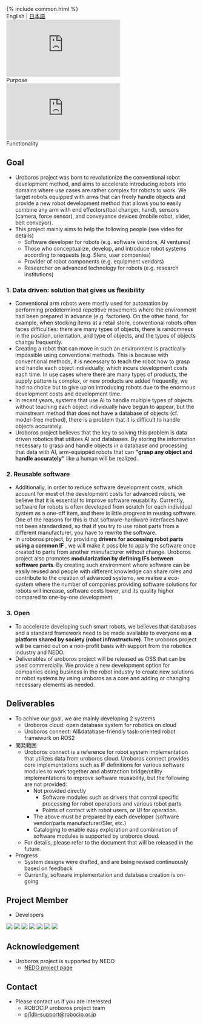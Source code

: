 <link rel="stylesheet" href="/assets/css/custom.css">
{% include common.html %}
<div class="langlist">
    <span>English</span> |
    <a href="/ja/index.html">日本語</a>
</div>
<div class="movielist">
    <div class="movie">
        <iframe src="https://www.youtube.com/embed/ga61j4KgVss?si=rr6j01WbLRAI3qLg" frameborder="0" allowfullscreen></iframe>
        <br/>
        <span>Purpose</span>
    </div>
    <div class="movie">
        <iframe src="https://www.youtube.com/embed/OFlZLQ8Hy0o?si=C9ZkwMY20SoLbJns" frameborder="0" allowfullscreen></iframe>
        <br/>
        <span>Functionality</span>
    </div>
</div>

## Goal

- Uroboros project was born to revolutionize the conventional robot development method, and aims to accelerate introducing robots into domains where use cases are rather complex for robots to work. We target robots equipped with arms that can freely handle objects and provide a new robot development method that allows you to easily combine any arm with end effectors(tool ​​changer, hand), sensors (camera, force sensor), and conveyance devices (mobile robot, slider, belt conveyor).
- This project mainly aims to help the following people (see video for details)
  - Software developer for robots (e.g. software vendors, AI ventures)
  - Those who conceptualize, develop, and introduce robot systems according to requests (e.g. SIers, user companies)
  - Provider of robot components (e.g. equipment vendors)
  - Researcher on advanced technology for robots (e.g. research institutions)

### 1. Data driven: solution that gives us flexibility

- Conventional arm robots were mostly used for automation by performing predetermined repetitive movements where the environment had been prepared in advance (e.g. factories). On the other hand, for example, when stocking items at a retail store, conventional robots often faces difficulties: there are many types of objects, there is randomness in the position, orientation, and type of objects, and the types of objects change frequently.
- Creating a robot that can move in such an environment is practically impossible using conventional methods. This is because with conventional methods, it is necessary to teach the robot how to grasp and handle each object individually, which incurs development costs each time. In use cases where there are many types of products, the supply pattern is complex, or new products are added frequently, we had no choice but to give up on introducing robots due to the enormous development costs and development time.
- In recent years, systems that use AI to handle multiple types of objects without teaching each object individually have begun to appear, but the mainstream method that does not have a database of objects (cf. model-free method), there is a problem that it is difficult to handle objects accurately.
- Uroboros project believes that the key to solving this problem is data driven robotics that utilizes AI and databases. By storing the information necessary to grasp and handle objects in a database and processing that data with AI, arm-equipped robots that can **"grasp any object and handle accurately"** like a human will be realized.

### 2. Reusable software

- Additionally, in order to reduce software development costs, which account for most of the development costs for advanced robots, we believe that it is essential to improve software reusability. Currently, software for robots is often developed from scratch for each individual system as a one-off item, and there is little progress in reusing software. One of the reasons for this is that software-hardware interfaces have not been standardized, so that if you try to use robot parts from a different manufacturer, you have to rewrite the software.
- In uroboros project, by providing **drivers for accessing robot parts using a common IF** , we will make it possible to apply the software once created to parts from another manufacturer without change. Uroboros project also promotes **modularization by defining IFs between software parts**. By creating such environment where software can be easily reused and people with different knowledge can share roles and contribute to the creation of advanced systems, we realise a eco-system where the number of companies providing software solutions for robots will increase, software costs lower, and its quality higher compared to one-by-one development.

### 3. Open

- To accelerate developing such smart robots, we believes that databases and a standard framework need to be made available to everyone as **a platform shared by society (robot infrastructure)**. The uroboros project will be carried out on a non-profit basis with support from the robotics industry and NEDO.
- Deliverables of uroboros project will be released as OSS that can be used commercially. We provide a new development option for companies doing business in the robot industry to create new solutions or robot systems by using uroboros as a core and adding or changing necessary elements as needed.

## Deliverables

- To achive our goal, we are mainly developing 2 systems
  - Uroboros cloud: open database system for robotics on cloud
  - Uroboros connect: AI&database-friendly task-oriented robot framework on ROS2
- 開発範囲
  - Uroboros connect is a reference for robot system implementation that utilizes data from uroboros cloud. Uroboros connect provides core implementations such as IF definitions for various software modules to work together and abstraction bridge/utility implementations to improve software reusability, but the following are not provided:
    - Not provided directly
      - Software modules such as drivers that control specific processing for robot operations and various robot parts
      - Points of contact with robot users, or UI for operation.
    - The above must be prepared by each developer (software vendor/parts manufacturer/SIer, etc.)
    - Cataloging to enable easy exploration and combination of software modules is supported by uroboros cloud.
  - For details, please refer to the document that will be released in the future.
- Progress
  - System designs were drafted, and are being revised continuously based on feedback
  - Currently, software implementation and database creation is on-going

## Project Member

- Developers

<div class="logolist">
  <img src="/logo/robocip.svg">
  <img src="/logo/aist.gif">
  <img src="/logo/tsukuba.png">
  <img src="/logo/osaka.png">
  <img src="/logo/tokyo.webp">
  <img src="/logo/okayama.jpg">
  <img src="/logo/musashino.jpg">
</div>

## Acknowledgement

- Uroboros project is supported by NEDO
  - [NEDO project page](https://www.nedo.go.jp/activities/ZZJP_100188.html)

## Contact

- Please contact us if you are interested
  - ROBOCIP uroboros project team
  - pj1db-support@robocip.or.jp
